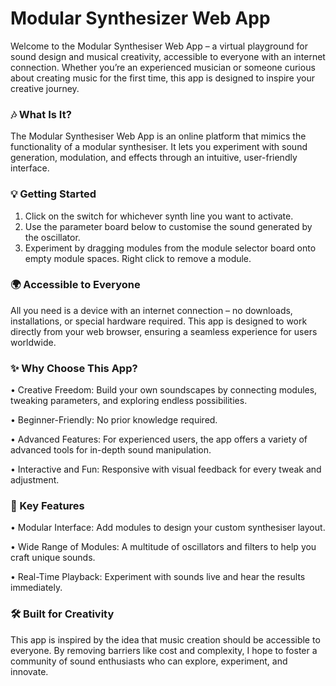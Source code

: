 # Modular Synthesizer Web App

Welcome to the Modular Synthesiser Web App – a virtual playground for sound design and musical creativity, accessible to everyone with an internet connection. Whether you’re an experienced musician or someone curious about creating music for the first time, this app is designed to inspire your creative journey.

### 🎶 What Is It?

The Modular Synthesiser Web App is an online platform that mimics the functionality of a modular synthesiser. It lets you experiment with sound generation, modulation, and effects through an intuitive, user-friendly interface.

### 💡 Getting Started
1.	Click on the switch for whichever synth line you want to activate.
2.	Use the parameter board below to customise the sound generated by the oscillator.
3.	Experiment by dragging modules from the module selector board onto empty module spaces. Right click to remove a module.


### 🌍 Accessible to Everyone

All you need is a device with an internet connection – no downloads, installations, or special hardware required. This app is designed to work directly from your web browser, ensuring a seamless experience for users worldwide.

### ✨ Why Choose This App?
•	Creative Freedom: Build your own soundscapes by connecting modules, tweaking parameters, and exploring endless possibilities.

•	Beginner-Friendly: No prior knowledge required.

•	Advanced Features: For experienced users, the app offers a variety of advanced tools for in-depth sound manipulation.

•	Interactive and Fun: Responsive with visual feedback for every tweak and adjustment.

### 🚀 Key Features
•	Modular Interface: Add modules to design your custom synthesiser layout.

•	Wide Range of Modules: A multitude of oscillators and filters to help you craft unique sounds.

•	Real-Time Playback: Experiment with sounds live and hear the results immediately.


### 🛠️ Built for Creativity

This app is inspired by the idea that music creation should be accessible to everyone. By removing barriers like cost and complexity, I hope to foster a community of sound enthusiasts who can explore, experiment, and innovate.

